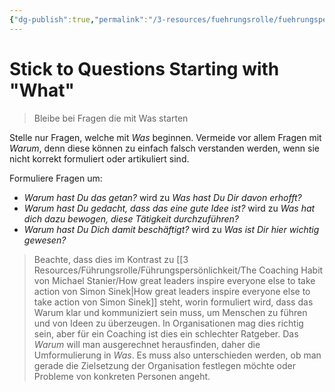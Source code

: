 ```yaml
---
{"dg-publish":true,"permalink":"/3-resources/fuehrungsrolle/fuehrungspersoenlichkeit/the-coaching-habit-von-michael-stanier/stick-to-questions-starting-with-what/","created":"2024-12-08T22:57:11.789+01:00","updated":"2024-12-08T23:08:08.585+01:00"}
---
```



# Stick to Questions Starting with "What"

> Bleibe bei Fragen die mit Was starten

Stelle nur Fragen, welche mit *Was* beginnen. Vermeide vor allem Fragen mit *Warum*, denn diese können zu einfach falsch verstanden werden, wenn sie nicht korrekt formuliert oder artikuliert sind.

Formuliere Fragen um:
- *Warum hast Du das getan?* wird zu *Was hast Du Dir davon erhofft?*
- *Warum hast Du gedacht, dass das eine gute Idee ist?* wird zu *Was hat dich dazu bewogen, diese Tätigkeit durchzuführen?*
- *Warum hast Du Dich damit beschäftigt?* wird zu *Was ist Dir hier wichtig gewesen?*

> Beachte, dass dies im Kontrast zu [[3 Resources/Führungsrolle/Führungspersönlichkeit/The Coaching Habit von Michael Stanier/How great leaders inspire everyone else to take action von Simon Sinek\|How great leaders inspire everyone else to take action von Simon Sinek]] steht, worin formuliert wird, dass das Warum klar und kommuniziert sein muss, um Menschen zu führen und von Ideen zu überzeugen.
> In Organisationen mag dies richtig sein, aber für ein Coaching ist dies ein schlechter Ratgeber. Das *Warum* will man ausgerechnet herausfinden, daher die Umformulierung in *Was*. Es muss also unterschieden werden, ob man gerade die Zielsetzung der Organisation festlegen möchte oder Probleme von konkreten Personen angeht.